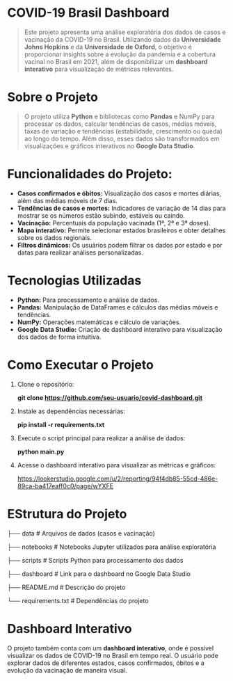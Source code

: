 # COVID-19 Brasil Dashboard

> Este projeto apresenta uma análise exploratória dos dados de casos e vacinação da COVID-19 no Brasil. Utilizando dados da **Universidade Johns Hopkins** e da **Universidade de Oxford**, o objetivo é proporcionar insights sobre a evolução da pandemia e a cobertura vacinal no Brasil em 2021, além de disponibilizar um **dashboard interativo** para visualização de métricas relevantes.

# Sobre o Projeto

>  O projeto utiliza **Python** e bibliotecas como **Pandas** e NumPy para processar os dados, calcular tendências de casos, médias móveis, taxas de variação e tendências (estabilidade, crescimento ou queda) ao longo do tempo. Além disso, esses dados são transformados em visualizações e gráficos interativos no **Google Data Studio**.

# Funcionalidades do Projeto:

*   **Casos confirmados e óbitos:** Visualização dos casos e mortes diárias, além das médias móveis de 7 dias.
*   **Tendências de casos e mortes:** Indicadores de variação de 14 dias para mostrar se os números estão subindo, estáveis ou caindo.
*   **Vacinação:** Percentuais da população vacinada (1ª, 2ª e 3ª doses).
*   **Mapa interativo:** Permite selecionar estados brasileiros e obter detalhes sobre os dados regionais.
*   **Filtros dinâmicos:** Os usuários podem filtrar os dados por estado e por datas para realizar análises personalizadas.
  
# Tecnologias Utilizadas

* **Python:** Para processamento e análise de dados.
* **Pandas:** Manipulação de DataFrames e cálculos das médias móveis e tendências.
* **NumPy:** Operações matemáticas e cálculo de variações.
* **Google Data Studio:** Criação de dashboard interativo para visualização dos dados de forma intuitiva.

# Como Executar o Projeto

1.   Clone o repositório:
    
     **git clone https://github.com/seu-usuario/covid-dashboard.git**
     
2.   Instale as dependências necessárias:
   
     **pip install -r requirements.txt**
   
3.   Execute o script principal para realizar a análise de dados:
   
     **python main.py**

4.   Acesse o dashboard interativo para visualizar as métricas e gráficos:
   
     https://lookerstudio.google.com/u/2/reporting/94f4db85-55cd-486e-89ca-ba417eaff0c0/page/wYXFE
     
#    EStrutura do Projeto

├── data                # Arquivos de dados (casos e vacinação)

├── notebooks           # Notebooks Jupyter utilizados para análise exploratória

├── scripts             # Scripts Python para processamento dos dados

├── dashboard           # Link para o dashboard no Google Data Studio

├── README.md           # Descrição do projeto

└── requirements.txt    # Dependências do projeto

# Dashboard Interativo

O projeto também conta com um **dashboard interativo**, onde é possível visualizar os dados de COVID-19 no Brasil em tempo real. O usuário pode explorar dados de diferentes estados, casos confirmados, óbitos e a evolução da vacinação de maneira visual.



